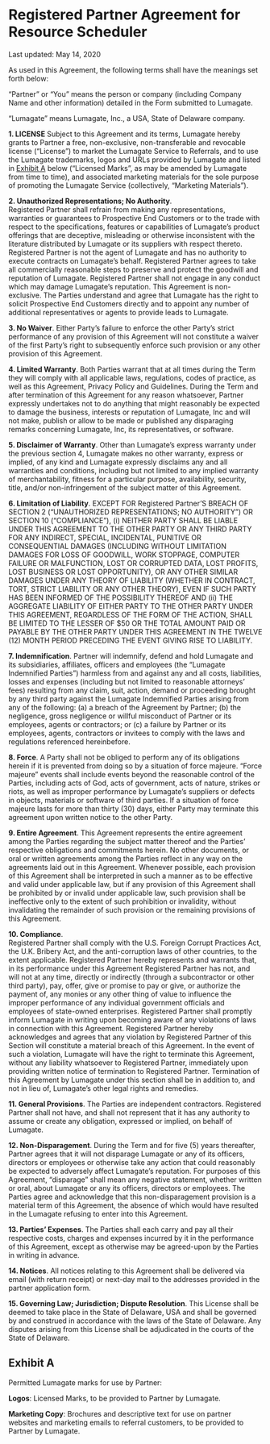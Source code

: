 # Registered Partner Agreement for Resource Scheduler 

Last updated: May 14, 2020

As used in this Agreement, the following terms shall have the meanings set forth below:

“Partner” or “You” means the person or company (including Company Name and other information) detailed in the Form submitted to Lumagate.

“Lumagate” means Lumagate, Inc., a USA, State of Delaware company.

**1. LICENSE**
Subject to this Agreement and its terms, Lumagate hereby grants to Partner a free, non-exclusive, non-transferable and revocable license (“License”) to market the Lumagate Service to Referrals, and to use the Lumagate trademarks, logos and URLs provided by Lumagate and listed in [Exhibit A](#exhibit-a) below (“Licensed Marks”, as may be amended by Lumagate from time to time), and associated marketing materials for the sole purpose of promoting the Lumagate Service (collectively, “Marketing Materials”).

**2. Unauthorized Representations; No Authority**.  
Registered Partner shall refrain from making any representations, warranties or guarantees to Prospective End Customers or to the trade with respect to the specifications, features or capabilities of Lumagate’s product offerings that are deceptive, misleading or otherwise inconsistent with the literature distributed by Lumagate or its suppliers with respect thereto.  Registered Partner is not the agent of Lumagate and has no authority to execute contracts on Lumagate’s behalf. Registered Partner agrees to take all commercially reasonable steps to preserve and protect the goodwill and reputation of Lumagate.  Registered Partner shall not engage in any conduct which may damage Lumagate’s reputation. This Agreement is non-exclusive. The Parties understand and agree that Lumagate has the right to solicit Prospective End Customers directly and to appoint any number of additional representatives or agents to provide leads to Lumagate.

**3. No Waiver**. 
Either Party’s failure to enforce the other Party’s strict performance of any provision of this Agreement will not constitute a waiver of the first Party’s right to subsequently enforce such provision or any other provision of this Agreement.

**4. Limited Warranty**. 
Both Parties warrant that at all times during the Term they will comply with all applicable laws, regulations, codes of practice, as well as this Agreement, Privacy Policy and Guidelines. During the Term and after termination of this Agreement for any reason whatsoever, Partner expressly undertakes not to do anything that might reasonably be expected to damage the business, interests or reputation of Lumagate, Inc and will not make, publish or allow to be made or published any disparaging remarks concerning Lumagate, Inc, its representatives, or software.

**5. Disclaimer of Warranty**. 
Other than Lumagate’s express warranty under the previous section 4, Lumagate makes no other warranty, express or implied, of any kind and Lumagate expressly disclaims any and all warranties and conditions, including but not limited to any implied warranty of merchantability, fitness for a particular purpose, availability, security, title, and/or non-infringement of the subject matter of this Agreement.

**6. Limitation of Liability**. 
EXCEPT FOR Registered Partner’S BREACH OF SECTION 2 (“UNAUTHORIZED REPRESENTATIONS; NO AUTHORITY”) OR SECTION 10 (“COMPLIANCE”), (i) NEITHER PARTY SHALL BE LIABLE UNDER THIS AGREEMENT TO THE OTHER PARTY OR ANY THIRD PARTY FOR ANY INDIRECT, SPECIAL, INCIDENTAL, PUNITIVE OR CONSEQUENTIAL DAMAGES (INCLUDING WITHOUT LIMITATION DAMAGES FOR LOSS OF GOODWILL, WORK STOPPAGE, COMPUTER FAILURE OR MALFUNCTION, LOST OR CORRUPTED DATA, LOST PROFITS, LOST BUSINESS OR LOST OPPORTUNITY), OR ANY OTHER SIMILAR DAMAGES UNDER ANY THEORY OF LIABILITY (WHETHER IN CONTRACT, TORT, STRICT LIABILITY OR ANY OTHER THEORY), EVEN IF SUCH PARTY HAS BEEN INFORMED OF THE POSSIBILITY THEREOF AND (ii) THE AGGREGATE LIABILITY OF EITHER PARTY TO THE OTHER PARTY UNDER THIS AGREEMENT, REGARDLESS OF THE FORM OF THE ACTION, SHALL BE LIMITED TO THE LESSER OF $50 OR THE TOTAL AMOUNT PAID OR PAYABLE BY THE OTHER PARTY UNDER THIS AGREEMENT IN THE TWELVE (12) MONTH PERIOD PRECEDING THE EVENT GIVING RISE TO LIABILITY.

**7. Indemnification**. 
Partner will indemnify, defend and hold Lumagate and its subsidiaries, affiliates, officers and employees (the “Lumagate Indemnified Parties”) harmless from and against any and all costs, liabilities, losses and expenses (including but not limited to reasonable attorneys’ fees) resulting from any claim, suit, action, demand or proceeding brought by any third party against the Lumagate Indemnified Parties arising from any of the following: (a) a breach of the Agreement by Partner; (b) the negligence, gross negligence or willful misconduct of Partner or its employees, agents or contractors; or (c) a failure by Partner or its employees, agents, contractors or invitees to comply with the laws and regulations referenced hereinbefore.

**8. Force**. 
A Party shall not be obliged to perform any of its obligations herein if it is prevented from doing so by a situation of force majeure. “Force majeure” events shall include events beyond the reasonable control of the Parties, including acts of God, acts of government, acts of nature, strikes or riots, as well as improper performance by Lumagate’s suppliers or defects in objects, materials or software of third parties. If a situation of force majeure lasts for more than thirty (30) days, either Party may terminate this agreement upon written notice to the other Party.

**9. Entire Agreement**. This Agreement represents the entire agreement among the Parties regarding the subject matter thereof and the Parties’ respective obligations and commitments herein. No other documents, or oral or written agreements among the Parties reflect in any way on the agreements laid out in this Agreement. Whenever possible, each provision of this Agreement shall be interpreted in such a manner as to be effective and valid under applicable law, but if any provision of this Agreement shall be prohibited by or invalid under applicable law, such provision shall be ineffective only to the extent of such prohibition or invalidity, without invalidating the remainder of such provision or the remaining provisions of this Agreement.

**10. Compliance**.  
Registered Partner shall comply with the U.S. Foreign Corrupt Practices Act, the U.K. Bribery Act, and the anti-corruption laws of other countries, to the extent applicable.  Registered Partner hereby represents and warrants that, in its performance under this Agreement Registered Partner has not, and will not at any time, directly or indirectly (through a subcontractor or other third party), pay, offer, give or promise to pay or give, or authorize the payment of, any monies or any other thing of value to influence the improper performance of any individual government officials and employees of state-owned enterprises. Registered Partner shall promptly inform Lumagate in writing upon becoming aware of any violations of laws in connection with this Agreement.  Registered Partner hereby acknowledges and agrees that any violation by Registered Partner of this Section will constitute a material breach of this Agreement. In the event of such a violation, Lumagate will have the right to terminate this Agreement, without any liability whatsoever to Registered Partner, immediately upon providing written notice of termination to Registered Partner. Termination of this Agreement by Lumagate under this section shall be in addition to, and not in lieu of, Lumagate’s other legal rights and remedies.

**11. General Provisions**. The Parties are independent contractors. Registered Partner shall not have, and shall not represent that it has any authority to assume or create any obligation, expressed or implied, on behalf of Lumagate.  

**12. Non-Disparagement**. During the Term and for five (5) years thereafter, Partner agrees that it will not disparage Lumagate or any of its officers, directors or employees or otherwise take any action that could reasonably be expected to adversely affect Lumagate’s reputation. For purposes of this Agreement, “disparage” shall mean any negative statement, whether written or oral, about Lumagate or any its officers, directors or employees. The Parties agree and acknowledge that this non-disparagement provision is a material term of this Agreement, the absence of which would have resulted in the Lumagate refusing to enter into this Agreement.

**13. Parties’ Expenses**. The Parties shall each carry and pay all their respective costs, charges and expenses incurred by it in the performance of this Agreement, except as otherwise may be agreed-upon by the Parties in writing in advance.

**14. Notices**. All notices relating to this Agreement shall be delivered via email (with return receipt) or next-day mail to the addresses provided in the partner application form.

**15. Governing Law; Jurisdiction; Dispute Resolution**. This License shall be deemed to take place in the State of Delaware, USA and shall
    be governed by and construed in accordance with the laws of the State of
    Delaware. Any disputes arising from this License shall be adjudicated in the
    courts of the State of Delaware.

## Exhibit A

Permitted Lumagate marks for use by Partner:

**Logos**: Licensed Marks, to be provided to Partner by Lumagate.

**Marketing Copy**: Brochures and descriptive text for use on partner websites and marketing emails to referral customers, to be provided to Partner by Lumagate.
